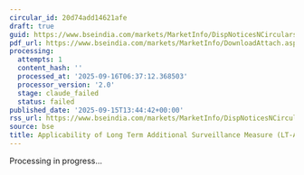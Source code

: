 ```yaml
---
circular_id: 20d74add14621afe
draft: true
guid: https://www.bseindia.com/markets/MarketInfo/DispNoticesNCirculars.aspx?Noticeid={77A8F589-2B05-4049-A234-E085C4E24169}&noticeno=20250915-59&dt=09/15/2025&icount=59&totcount=81&flag=0
pdf_url: https://www.bseindia.com/markets/MarketInfo/DownloadAttach.aspx?id=20250915-59&attachedId=f6773406-f858-4689-831e-bc28c5f50916
processing:
  attempts: 1
  content_hash: ''
  processed_at: '2025-09-16T06:37:12.368503'
  processor_version: '2.0'
  stage: claude_failed
  status: failed
published_date: '2025-09-15T13:44:42+00:00'
rss_url: https://www.bseindia.com/markets/MarketInfo/DispNoticesNCirculars.aspx?Noticeid={77A8F589-2B05-4049-A234-E085C4E24169}&noticeno=20250915-59&dt=09/15/2025&icount=59&totcount=81&flag=0
source: bse
title: Applicability of Long Term Additional Surveillance Measure (LT-ASM)
---
```


Processing in progress...